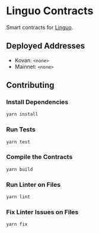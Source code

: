 # Linguo Contracts

Smart contracts for [Linguo](https://linguo.kleros.io).

## Deployed Addresses

- Kovan: `<none>`
- Mainnet: `<none>`

## Contributing

### Install Dependencies

```bash
yarn install
```

### Run Tests

```bash
yarn test
```

### Compile the Contracts

```bash
yarn build
```

### Run Linter on Files

```bash
yarn lint
```

### Fix Linter Issues on Files

```bash
yarn fix
```
